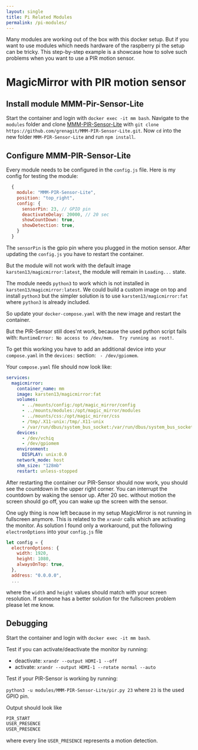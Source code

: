 ```yaml
---
layout: single
title: Pi Related Modules
permalink: /pi-modules/
---
```


Many modules are working out of the box with this docker setup. But if you want to use modules which needs hardware of the raspberry pi the setup can be tricky. This step-by-step example is a showcase how to solve such problems when you want to use a PIR motion sensor.

# MagicMirror with PIR motion sensor

## Install module MMM-Pir-Sensor-Lite

Start the container and login with `docker exec -it mm bash`. Navigate to the `modules` folder and clone [MMM-PIR-Sensor-Lite](https://github.com/grenagit/MMM-PIR-Sensor-Lite.git) with `git clone https://github.com/grenagit/MMM-PIR-Sensor-Lite.git`. Now `cd` into the new folder `MMM-PIR-Sensor-Lite` and run `npm install`.

## Configure MMM-PIR-Sensor-Lite

Every module needs to be configured in the `config.js` file. Here is my config for testing the module:

```javascript
  {
    module: "MMM-PIR-Sensor-Lite",
    position: "top_right",
    config: {
      sensorPin: 23, // GPIO pin
      deactivateDelay: 20000, // 20 sec
      showCountDown: true,
      showDetection: true,
    }
  }
```

The `sensorPin` is the gpio pin where you plugged in the motion sensor.
After updating the `config.js` you have to restart the container.

But the module will not work with the default image `karsten13/magicmirror:latest`, the module will remain in `Loading...` state.

The module needs `python3` to work which is not installed in `karsten13/magicmirror:latest`. We could build a custom image on top and install `python3` but the simpler solution is to use `karsten13/magicmirror:fat` where `python3` is already included.

So update your `docker-compose.yaml` with the new image and restart the container.

But the PIR-Sensor still does'nt work, because the used python script fails with: `RuntimeError: No access to /dev/mem.  Try running as root!`.

To get this working you have to add an additional device into your `compose.yaml` in the `devices:` section: ` - /dev/gpiomem`.

Your `compose.yaml` file should now look like:

```yaml
services:
  magicmirror:
    container_name: mm
    image: karsten13/magicmirror:fat
    volumes:
      - ../mounts/config:/opt/magic_mirror/config
      - ../mounts/modules:/opt/magic_mirror/modules
      - ../mounts/css:/opt/magic_mirror/css
      - /tmp/.X11-unix:/tmp/.X11-unix
      - /var/run/dbus/system_bus_socket:/var/run/dbus/system_bus_socket
    devices:
      - /dev/vchiq
      - /dev/gpiomem
    environment:
      DISPLAY: unix:0.0
    network_mode: host
    shm_size: "128mb"
    restart: unless-stopped
```

After restarting the container our PIR-Sensor should now work, you should see the countdown in the upper right corner.
You can interrupt the countdown by waking the sensor up. After 20 sec. without motion the screen should go off, you can wake up the screen with the sensor.

One ugly thing is now left because in my setup MagicMirror is not running in fullscreen anymore. This is related to the `xrandr` calls which are activating the monitor. As solution I found only a workaround, put the following `electronOptions` into your `config.js` file

```javascript
let config = {
  electronOptions: {
    width: 1920,
    height: 1080,
    alwaysOnTop: true,
  },
  address: "0.0.0.0",
  ...
```

where the `width` and `height` values should match with your screen resolution. If someone has a better solution for the fullscreen problem please let me know.

## Debugging

Start the container and login with `docker exec -it mm bash`.

Test if you can activate/deactivate the monitor by running:

- deactivate: `xrandr --output HDMI-1 --off`
- activate: `xrandr --output HDMI-1 --rotate normal --auto`

Test if your PIR-Sensor is working by running:

`python3 -u modules/MMM-PIR-Sensor-Lite/pir.py 23` where `23` is the used GPIO pin.

Output should look like

```bash
PIR_START
USER_PRESENCE
USER_PRESENCE
```

where every line `USER_PRESENCE` represents a motion detection.